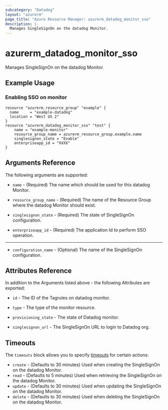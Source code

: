 ```yaml
---
subcategory: "Datadog"
layout: "azurerm"
page_title: "Azure Resource Manager: azurerm_datadog_monitor_sso"
description: |-
  Manages SingleSignOn on the datadog Monitor.
---
```


# azurerm_datadog_monitor_sso

Manages SingleSignOn on the datadog Monitor.

## Example Usage

### Enabling SSO on monitor
```hcl
resource "azurerm_resource_group" "example" {
  name     = "example-datadog"
  location = "West US 2"
}
resource "azurerm_datadog_monitor_sso" "test" {
    name = "example-monitor"
    resource_group_name = azurerm_resource_group.example.name
    singlesignon_state = "Enable"
    enterpriseapp_id = "XXXX"
}
```

## Arguments Reference

The following arguments are supported:

* `name` - (Required) The name which should be used for this datadog Monitor.

* `resource_group_name` - (Required) The name of the Resource Group where the datadog Monitor should exist.

* `singlesignon_state` - (Required) The state of SingleSignOn configuration.

* `enterpriseapp_id` - (Required) The application Id to perform SSO operation.

--- 

* `configuration_name` - (Optional) The name of the SingleSignOn configuration.

## Attributes Reference

In addition to the Arguments listed above - the following Attributes are exported:

* `id` - The ID of the Tagrules on datadog monitor.

* `type` - The type of the monitor resource.

* `provisioning_state` - The state of Datadog monitor.

* `singlesignon_url` - The SingleSignOn URL to login to Datadog org.

## Timeouts

The `timeouts` block allows you to specify [timeouts](https://www.terraform.io/docs/configuration/resources.html#timeouts) for certain actions:

* `create` - (Defaults to 30 minutes) Used when creating the SingleSignOn on the datadog Monitor.
* `read` - (Defaults to 5 minutes) Used when retrieving the SingleSignOn on the datadog Monitor.
* `update` - (Defaults to 30 minutes) Used when updating the SingleSignOn on the datadog Monitor.
* `delete` - (Defaults to 30 minutes) Used when deleting the SingleSignOn on the datadog Monitor.